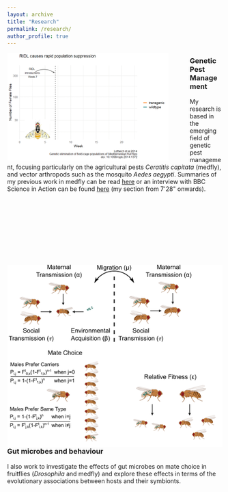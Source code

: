 ```yaml
---
layout: archive
title: "Research"
permalink: /research/
author_profile: true
---
```


<img src='/images/suppression_hi_res.gif' align="left" img style="padding-right: 50px" width="75%"> 

### **Genetic Pest Management** 
My research is based in the emerging field of genetic pest management, focusing particularly on the agricultural pests *Ceratitis capitata* (medfly), and vector arthropods such as the mosquito *Aedes aegypti*. 
Summaries of my previous work in medfly can be read [here](https://www.vice.com/en_us/article/vvbzz4/a-bioengineered-solution-to-one-of-agricultures-most-devious-pests-medflies) or an interview with BBC Science in Action can be found [here](https://www.bbc.co.uk/programmes/p024bsk9) (my section from 7'28" onwards).

<p>&nbsp;</p>
<p>&nbsp;</p>
<p>&nbsp;</p>
<p>&nbsp;</p>
<p>&nbsp;</p>

<img src='/images/transmission_V3.png'  align="left" img style="padding-right: 50px"> 

### **Gut microbes and behaviour**
I also work to investigate the effects of gut microbes on mate choice in fruitflies (*Drosophila* and medfly) and explore these effects in terms of the evolutionary associations between hosts and their symbionts.
